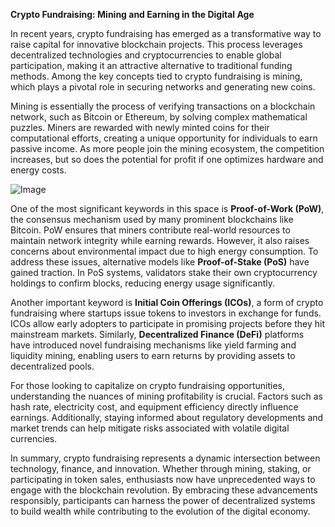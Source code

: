 **Crypto Fundraising: Mining and Earning in the Digital Age**

In recent years, crypto fundraising has emerged as a transformative way to raise capital for innovative blockchain projects. This process leverages decentralized technologies and cryptocurrencies to enable global participation, making it an attractive alternative to traditional funding methods. Among the key concepts tied to crypto fundraising is mining, which plays a pivotal role in securing networks and generating new coins.

Mining is essentially the process of verifying transactions on a blockchain network, such as Bitcoin or Ethereum, by solving complex mathematical puzzles. Miners are rewarded with newly minted coins for their computational efforts, creating a unique opportunity for individuals to earn passive income. As more people join the mining ecosystem, the competition increases, but so does the potential for profit if one optimizes hardware and energy costs.

![Image](https://github.com/user-attachments/assets/31692037-0104-4703-abd1-696b6a7dd41b)

One of the most significant keywords in this space is **Proof-of-Work (PoW)**, the consensus mechanism used by many prominent blockchains like Bitcoin. PoW ensures that miners contribute real-world resources to maintain network integrity while earning rewards. However, it also raises concerns about environmental impact due to high energy consumption. To address these issues, alternative models like **Proof-of-Stake (PoS)** have gained traction. In PoS systems, validators stake their own cryptocurrency holdings to confirm blocks, reducing energy usage significantly.

Another important keyword is **Initial Coin Offerings (ICOs)**, a form of crypto fundraising where startups issue tokens to investors in exchange for funds. ICOs allow early adopters to participate in promising projects before they hit mainstream markets. Similarly, **Decentralized Finance (DeFi)** platforms have introduced novel fundraising mechanisms like yield farming and liquidity mining, enabling users to earn returns by providing assets to decentralized pools.

For those looking to capitalize on crypto fundraising opportunities, understanding the nuances of mining profitability is crucial. Factors such as hash rate, electricity cost, and equipment efficiency directly influence earnings. Additionally, staying informed about regulatory developments and market trends can help mitigate risks associated with volatile digital currencies.

In summary, crypto fundraising represents a dynamic intersection between technology, finance, and innovation. Whether through mining, staking, or participating in token sales, enthusiasts now have unprecedented ways to engage with the blockchain revolution. By embracing these advancements responsibly, participants can harness the power of decentralized systems to build wealth while contributing to the evolution of the digital economy.